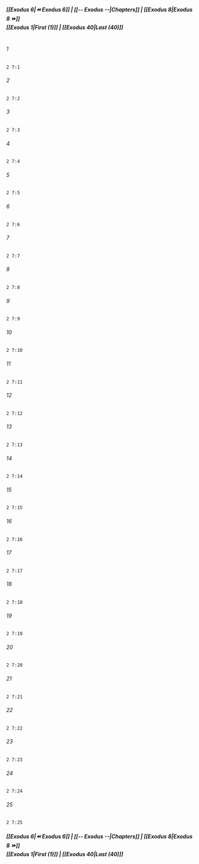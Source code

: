 
##### **[[Exodus 6|⏪ Exodus 6]] | [[-- Exodus --|Chapters]] | [[Exodus 8|Exodus 8 ⏩]]**<br>**[[Exodus 1|First (1)]] | [[Exodus 40|Last (40)]]**<br><br>

###### 1
``` verse
2 7:1
```
###### 2
``` verse
2 7:2
```
###### 3
``` verse
2 7:3
```
###### 4
``` verse
2 7:4
```
###### 5
``` verse
2 7:5
```
###### 6
``` verse
2 7:6
```
###### 7
``` verse
2 7:7
```
###### 8
``` verse
2 7:8
```
###### 9
``` verse
2 7:9
```
###### 10
``` verse
2 7:10
```
###### 11
``` verse
2 7:11
```
###### 12
``` verse
2 7:12
```
###### 13
``` verse
2 7:13
```
###### 14
``` verse
2 7:14
```
###### 15
``` verse
2 7:15
```
###### 16
``` verse
2 7:16
```
###### 17
``` verse
2 7:17
```
###### 18
``` verse
2 7:18
```
###### 19
``` verse
2 7:19
```
###### 20
``` verse
2 7:20
```
###### 21
``` verse
2 7:21
```
###### 22
``` verse
2 7:22
```
###### 23
``` verse
2 7:23
```
###### 24
``` verse
2 7:24
```
###### 25
``` verse
2 7:25
```

##### **[[Exodus 6|⏪ Exodus 6]] | [[-- Exodus --|Chapters]] | [[Exodus 8|Exodus 8 ⏩]]**<br>**[[Exodus 1|First (1)]] | [[Exodus 40|Last (40)]]**
